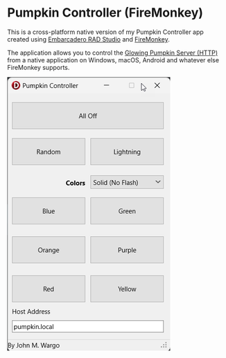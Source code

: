 # Pumpkin Controller (FireMonkey)

This is a cross-platform native version of my Pumpkin Controller app created using [Embarcadero RAD Studio](https://www.embarcadero.com/products/rad-studio/fm-application-platform) and [FireMonkey](https://www.embarcadero.com/products/rad-studio/fm-application-platform).

The application allows you to control the [Glowing Pumpkin Server (HTTP)](https://github.com/johnwargo/glowing-pumpkin-server-http) from a native application on Windows, macOS, Android and whatever else FireMonkey supports.

![App Screen](/images/figure-01.png)

